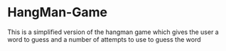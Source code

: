# HangMan-Game
This is a simplified version of the hangman game which gives the user a word to guess and a number of attempts to use to guess the word
